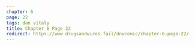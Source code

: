```yaml
---
chapter: 6
page: 22
tags: dan vitaly
title: Chapter 6 Page 22
redirect: https://www.drugsandwires.fail/dnwcomic/chapter-6-page-22/
---
```

